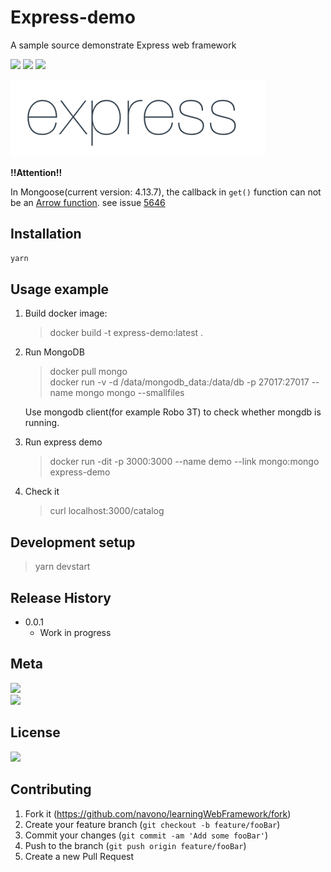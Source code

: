 # Express-demo
A sample source demonstrate Express web framework

![](https://img.shields.io/badge/version-v0.0.1-519dd9.svg)
![](https://img.shields.io/badge/language-Javascript-orange.svg)
[![](https://img.shields.io/badge/license-MIT-000000.svg)](https://github.com/navono/learningWebFramework/blob/master/LICENSE)

![](logo.png)

**!!Attention!!**

In Mongoose(current version: 4.13.7), the callback in `get()` function can not be an [Arrow function](https://developer.mozilla.org/en-US/docs/Web/JavaScript/Reference/Functions/Arrow_functions#No_binding_of_arguments).
see issue [5646](https://github.com/Automattic/mongoose/issues/5646)


## Installation

```sh
yarn
```

## Usage example

1. Build docker image:
    > docker build -t express-demo:latest .

2. Run MongoDB
    > docker pull mongo<br>
      docker run -v -d /data/mongodb_data:/data/db -p 27017:27017 --name mongo mongo --smallfiles

    Use mongodb client(for example Robo 3T) to check whether mongdb is running.
3. Run express demo
    > docker run -dit -p 3000:3000 --name demo --link mongo:mongo express-demo

4. Check it
    > curl localhost:3000/catalog

<!-- _For more examples and usage, please refer to the [Wiki][wiki]._ -->

## Development setup

> yarn devstart

## Release History

* 0.0.1
    * Work in progress

## Meta
[![](https://img.shields.io/badge/twitter-@navono1-blue.svg)](https://twitter.com/navono1)
</br>[![](https://img.shields.io/badge/email-@navono007-blue.svg)](mailto:navono007@gmail.com)


## License
[![](https://img.shields.io/badge/license-MIT-000000.svg)](https://github.com/navono/learningWebFramework/blob/master/LICENSE)

## Contributing

1. Fork it (<https://github.com/navono/learningWebFramework/fork>)
2. Create your feature branch (`git checkout -b feature/fooBar`)
3. Commit your changes (`git commit -am 'Add some fooBar'`)
4. Push to the branch (`git push origin feature/fooBar`)
5. Create a new Pull Request

<!-- Markdown link & img dfn's -->
[npm-image]: https://img.shields.io/npm/v/datadog-metrics.svg?style=flat-square
[npm-url]: https://npmjs.org/package/datadog-metrics
[npm-downloads]: https://img.shields.io/npm/dm/datadog-metrics.svg?style=flat-square
[travis-image]: https://img.shields.io/travis/dbader/node-datadog-metrics/master.svg?style=flat-square
[travis-url]: https://travis-ci.org/dbader/node-datadog-metrics
[wiki]: https://github.com/yourname/yourproject/wiki
